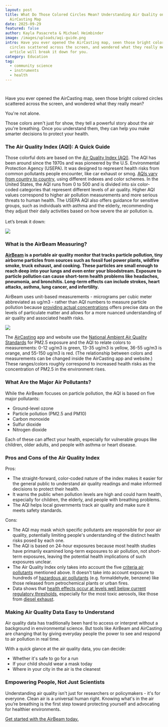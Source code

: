 ```yaml
---
layout: post
title: What Do Those Colored Circles Mean? Understanding Air Quality on the
  AirCasting Map
date: 2025-09-29
featured: false
author: Kayla Pasacreta & Michael Heimbinder
image: /images/uploads/aqi-guide.png
intro: Have you ever opened the AirCasting map, seen those bright colored
  circles scattered across the screen, and wondered what they really mean? This
  article will break it down for you.
category: Education
tag:
  - community science
  - instruments
  - health
---
```

![]()

![]()

Have you ever opened the AirCasting map, seen those bright colored circles scattered across the screen, and wondered what they really mean?

You're not alone.

Those colors aren't just for show, they tell a powerful story about the air you're breathing. Once you understand them, they can help you make smarter decisions to protect your health.

### The Air Quality Index (AQI): A Quick Guide

Those colorful dots are based on the [Air Quality Index (AQI)](https://www.airnow.gov/aqi/aqi-basics/). The AQI has been around since the 1970s and was pioneered by the U.S. Environmental Protection Agency (USEPA). It was designed to represent health risks from common pollutants people encounter, like car exhaust or smog. [AQIs vary from country to country](https://aqihub.info/), using different indexes and color schemes. In the United States, the AQI runs from 0 to 500 and is divided into six color-coded categories that represent different levels of air quality. Higher AQI values correspond to higher air pollution measurements and more serious threats to human health. The USEPA AQI also offers guidance for sensitive groups, such as individuals with asthma and the elderly, recommending they adjust their daily activities based on how severe the air pollution is.\
\
Let’s break it down:

![](/images/uploads/screenshot-2025-09-29-at-11.47.57 am.png)

### What is the AirBeam Measuring?

**[AirBeam](https://www.habitatmap.org/airbeam/buy-it-now/) is a portable air quality monitor that tracks particle pollution, tiny airborne particles from sources such as fossil fuel power plants, wildfire smoke, truck exhaust, and cooking. These particles are small enough to reach deep into your lungs and even enter your bloodstream. Exposure to particle pollution can cause short-term health problems like headaches, pneumonia, and bronchitis. Long-term effects can include strokes, heart attacks, asthma, lung cancer, and infertility.**

AirBeam uses unit-based measurements - micrograms per cubic meter abbreviated as ug/m3 - rather than AQI numbers to measure particle pollution because [providing actual concentrations](https://www.envirotech-online.com/news/air-monitoring/6/ilm-publications/communicating-air-pollution-information-public/65192) offers precise data on the levels of particulate matter and allows for a more nuanced understanding of air quality and associated health risks.

![](/images/uploads/aircasting.png)

The [AirCasting](https://www.habitatmap.org/aircasting) app and website use the [National Ambient Air Quality Standards](https://www.epa.gov/criteria-air-pollutants/naaqs-table) for PM2.5 exposure and the AQI to relate colors to measurements: 0-12 ug/m3 is green, 13-35 ug/m3 is yellow, 36-55 ug/m3 is orange, and 55-150 ug/m3 is red. (The relationship between colors and measurements can be changed inside the AirCasting app and website.) These ranges/colors roughly correspond to increased health risks as the concentration of PM2.5 in the environment rises.

### What Are the Major Air Pollutants?

While the AirBeam focuses on particle pollution, the AQI is based on five major pollutants:

* G﻿round-level ozone
* P﻿article pollution (PM2.5 and PM10)
* C﻿arbon monoxide
* S﻿ulfur dioxide
* N﻿itrogen dioxide

Each of these can affect your health, especially for vulnerable groups like children, older adults, and people with asthma or heart disease.

### Pros and Cons of the Air Quality Index 

Pros: 

* The straight-forward, color-coded nature of the index makes it easier for the general public to understand air quality readings and make informed decisions to protect their health. 
* It warns the public when pollution levels are high and could harm health, especially for children, the elderly, and people with breathing problems.
* The AQI helps local governments track air quality and make sure it meets safety standards.

Cons:

* The AQI may mask which specific pollutants are responsible for poor air quality, potentially limiting people's understanding of the distinct health risks posed by each one.
* The AQI is based on 24-hour exposures because most health studies have primarily examined long-term exposures to air pollution, not short-term exposures, leaving the potential health implications of such exposures unclear. 
* The Air Quality Index only takes into account the five [criteria air pollutants](https://www.epa.gov/criteria-air-pollutants) mentioned above. It doesn't take into account exposure to hundreds of [hazardous air pollutants](https://www.epa.gov/haps) (e.g. formaldehyde, benzene) like those released from petrochemical plants or urban fires.
* Data shows that [health effects occur at levels well below current regulatory thresholds](http://www.thelancet.com/journals/lancet/article/PIIS0140-6736(13)62158-3/fulltext), especially for the most toxic aerosols, like those from [diesel exhaust](https://www.nature.com/articles/s41598-018-35398-0). 

### Making Air Quality Data Easy to Understand

Air quality data has traditionally been hard to access or interpret without a background in environmental science. But tools like AirBeam and AirCasting are changing that by giving everyday people the power to see and respond to air pollution in real time.

With a quick glance at the air quality data, you can decide:

* W﻿hether it's safe to go for a run
* I﻿f your child should wear a mask today
* W﻿here in your city in the air is the cleanest

### Empowering People, Not Just Scientists

Understanding air quality isn't just for researchers or policymakers - it's for everyone. Clean air is a universal human right. Knowing what's in the air you’re breathing is the first step toward protecting yourself and advocating for healthier environments.

[Get started with the AirBeam today.](https://www.habitatmap.org/airbeam/buy-it-now/)